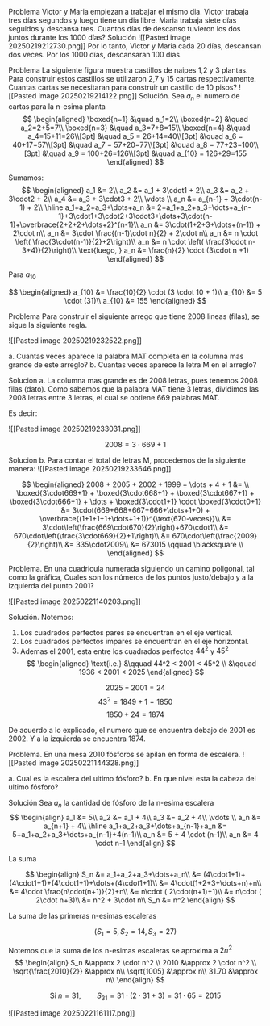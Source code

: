 Problema
Victor y Maria empiezan a trabajar el mismo dia. Victor trabaja tres días segundos y luego tiene un dia libre. Maria trabaja siete días seguidos y descansa tres. Cuantos días de descanso tuvieron los dos juntos durante los 1000 días?
Solución
![[Pasted image 20250219212730.png]]
Por lo tanto, Victor y Maria cada 20 días, descansan dos veces. Por los 1000 días, descansaran 100 días.

Problema
La siguiente figura muestra castillos de naipes 1,2 y 3 plantas. Para construir estos castillos se utilizaron 2,7 y 15 cartas respectivamente. Cuantas cartas se necesitaran para construir un castillo de 10 pisos?
![[Pasted image 20250219214122.png]]
Solución. 
Sea $a_n$ el numero de cartas para la n-esima planta
$$
\begin{aligned}
	\boxed{n=1} &\quad a_1=2\\
	\boxed{n=2} &\quad a_2=2+5=7\\
	\boxed{n=3} &\quad a_3=7+8=15\\
	\boxed{n=4} &\quad a_4=15+11=26\\[3pt]
	&\quad a_5 = 26+14=40\\[3pt]
	&\quad a_6 = 40+17=57\\[3pt]
	&\quad a_7 = 57+20=77\\[3pt]
	&\quad a_8 = 77+23=100\\[3pt]
	&\quad a_9 = 100+26=126\\[3pt]
	&\quad a_{10} = 126+29=155
\end{aligned}
$$

Sumamos:
$$
	\begin{aligned}
		a_1 &= 2\\
		a_2 &= a_1 + 3\cdot1 + 2\\
		a_3 &= a_2 + 3\cdot2 + 2\\
		a_4 &= a_3 + 3\cdot3 + 2\\
		\vdots \\
		a_n &= a_{n-1} + 3\cdot(n-1) + 2\\
		\hline
		a_1+a_2+a_3+\dots+a_n &= 2+a_1+a_2+a_3+\dots+a_{n-1}+3\cdot1+3\cdot2+3\cdot3+\dots+3\cdot(n-1)+\overbrace{2+2+2+\dots+2}^{n-1}\\
		a_n &= 3\cdot(1+2+3+\dots+(n-1)) + 2\cdot n\\
		a_n &= 3\cdot \frac{(n-1)\cdot n}{2} + 2\cdot n\\		
		a_n &= n \cdot \left( \frac{3\cdot(n-1)}{2}+2\right)\\		
		a_n &= n \cdot \left( \frac{3\cdot n-3+4)}{2}\right)\\
		\text{luego, } a_n &= \frac{n}{2} \cdot (3\cdot n +1)	
	\end{aligned}
$$

Para $a_{10}$

$$
	\begin{aligned}
		a_{10} &= \frac{10}{2} \cdot (3 \cdot 10 + 1)\\
		a_{10} &= 5 \cdot (31)\\
		a_{10} &= 155
	\end{aligned}
$$



Problema
Para construir el siguiente arrego que tiene 2008 lineas (filas), se sigue la siguiente regla.

![[Pasted image 20250219232522.png]]

a. Cuantas veces aparece la palabra MAT completa en la columna mas grande de este arreglo?
b. Cuantas veces aparece la letra M en el arreglo?

Solucion 
a. La columna mas grande es de 2008 letras, pues tenemos 2008 filas (dato). Como sabemos que la palabra MAT tiene 3 letras, dividimos las 2008 letras entre 3 letras, el cual se obtiene 669 palabras MAT.

Es decir:

![[Pasted image 20250219233031.png]]

$$2008 = 3\cdot669 + 1$$

Solucion 
b. Para contar el total de letras M, procedemos de la siguiente manera:
![[Pasted image 20250219233646.png]]

$$
	\begin{aligned}
		2008 + 2005 + 2002 + 1999 + \dots + 4 + 1 &= \\ 
		\boxed{3\cdot669+1} + \boxed{3\cdot668+1} + \boxed{3\cdot667+1} + \boxed{3\cdot666+1} + \dots + \boxed{3\cdot1+1} \cdot \boxed{3\cdot0+1} &= 3\cdot(669+668+667+666+\dots+1+0) + \overbrace{(1+1+1+1+\dots+1+1)}^{\text{670-veces}}\\
		&= 3\cdot\left(\frac{669\cdot670}{2}\right)+670\cdot1\\
		&= 670\cdot\left(\frac{3\cdot669}{2}+1\right)\\
		&= 670\cdot\left(\frac{2009}{2}\right)\\
		&= 335\cdot2009\\
		&= 673015 \qquad \blacksquare \\
	\end{aligned}
$$


Problema.
En una cuadricula numerada siguiendo un camino poligonal, tal como la gráfica, Cuales son los números de los puntos justo/debajo y a la izquierda del punto 2001? 

![[Pasted image 20250221140203.png]]

Solución.
Notemos:
1. Los cuadrados perfectos pares se encuentran en el eje vertical.
2. Los cuadrados perfectos impares se encuentran en el eje horizontal.
3. Ademas el 2001, esta entre los cuadrados perfectos $44^2$ y $45^2$ 
$$
	\begin{aligned}
		\text{i.e.} &\qquad 44^2 < 2001 < 45^2 \\
		&\qquad 1936 < 2001 < 2025
	\end{aligned}
$$

$$2025-2001=24$$
$$43^2=1849+1 = 1850$$
$$1850+24=1874$$

De acuerdo a lo explicado, el numero que se encuentra debajo de 2001 es 2002. Y a la izquierda se encuentra 1874.

Problema.
En una mesa 2010 fósforos se apilan en forma de escalera.
![[Pasted image 20250221144328.png]]

a. Cual es la escalera del ultimo fósforo?
b. En que nivel esta la cabeza del ultimo fósforo?

Solución
Sea $a_n$ la cantidad de fósforo de la n-esima escalera
$$
	\begin{align}
		a_1 &= 5\\
		a_2 &= a_1 + 4\\
		a_3 &= a_2 + 4\\
		\vdots \\
		a_n &= a_{n+1} + 4\\
		\hline
		a_1+a_2+a_3+\dots+a_{n-1}+a_n &= 5+a_1+a_2+a_3+\dots+a_{n-1}+4(n-1)\\
		a_n &= 5 + 4 \cdot (n-1)\\
		a_n &= 4 \cdot n-1
	\end{align}
$$

La suma

$$
	\begin{align}
	 S_n &= a_1+a_2+a_3+\dots+a_n\\
	 &= (4\cdot1+1)+(4\cdot1+1)+(4\cdot1+1)+\dots+(4\cdot1+1)\\
	 &= 4\cdot(1+2+3+\dots+n)+n\\
	 &= 4\cdot \frac{n\cdot(n+1)}{2}+n\\
	 &= n\cdot ( 2\cdot(n+1)+1)\\
	 &= n\cdot ( 2\cdot n+3)\\
	 &= n^2 + 3\cdot n\\
	 S_n &= n^2 	 
	\end{align}
$$

La suma de las primeras n-esimas escaleras

$$
	(S_1=5, S_2=14, S_3=27)
$$

Notemos que la suma de los n-esimas escaleras se aproxima a $2 n^2$
$$
\begin{align}
S_n &\approx 2 \cdot n^2 \\
2010 &\approx 2 \cdot n^2 \\
\sqrt{\frac{2010}{2}} &\approx n\\
\sqrt{1005} &\approx n\\
31.70 &\approx n\\
\end{align}
$$

$$
\text{Si } n=31 , \qquad S_{31} = 31\cdot(2\cdot 31 + 3) = 31 \cdot 65 = 2015
$$

![[Pasted image 20250221161117.png]]

